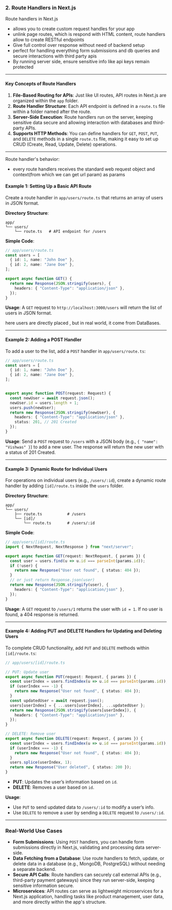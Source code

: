 

### **2. Route Handlers in Next.js**

Route handlers in Next.js 
* allows you to create custom request handles for your app
* unlink page routes, which is respond with HTML content, route handlers allow to create RESTful endpoints
* Give full control over response without need of backend setup
* perfect for handling everything form submissions and db queries and secure interactions with third party apis
* By running server side, ensure sensitive info like api keys remain protected

---

#### **Key Concepts of Route Handlers**

1. **File-Based Routing for APIs**: Just like UI routes, API routes in Next.js are organized within the `app` folder.
2. **Route Handler Structure**: Each API endpoint is defined in a `route.ts` file within a folder named after the route.
3. **Server-Side Execution**: Route handlers run on the server, keeping sensitive data secure and allowing interaction with databases and third-party APIs.
4. **Supports HTTP Methods**: You can define handlers for `GET`, `POST`, `PUT`, and `DELETE` methods in a single `route.ts` file, making it easy to set up CRUD (Create, Read, Update, Delete) operations.



---


Route handler's behavior:
* every route handlers receives the standard web request object and context(from which we can get url param) as params

#### **Example 1: Setting Up a Basic API Route**

Create a route handler in `app/users/route.ts` that returns an array of users in JSON format. 

**Directory Structure**:

```plaintext
app/
└── users/
    └── route.ts   # API endpoint for /users
```

**Simple Code**:

```typescript
// app/users/route.ts
const users = [
  { id: 1, name: "John Doe" },
  { id: 2, name: "Jane Doe" },
];

export async function GET() {
  return new Response(JSON.stringify(users), {
    headers: { "Content-Type": "application/json" },
  });
}
```

**Usage**: A `GET` request to `http://localhost:3000/users` will return the list of users in JSON format.

here users are directly placed , but in real world, it come from DataBases.

---

#### **Example 2: Adding a POST Handler**

To add a user to the list, add a `POST` handler in `app/users/route.ts`:

```typescript
// app/users/route.ts
const users = [
  { id: 1, name: "John Doe" },
  { id: 2, name: "Jane Doe" },
];


export async function POST(request: Request) {
  const newUser = await request.json();
  newUser.id = users.length + 1;
  users.push(newUser);
  return new Response(JSON.stringify(newUser), {
    headers: { "Content-Type": "application/json" },
    status: 201, // 201 Created
  });
}
```

**Usage**: Send a `POST` request to `/users` with a JSON body (e.g., `{ "name": "Vishwas" }`) to add a new user. The response will return the new user with a status of 201 Created.

---

#### **Example 3: Dynamic Route for Individual Users**

For operations on individual users (e.g., `/users/:id`), create a dynamic route handler by adding `[id]/route.ts` inside the `users` folder.

**Directory Structure**:

```plaintext
app/
└── users/
    ├── route.ts           # /users
    └── [id]/
        └── route.ts       # /users/:id
```

**Simple Code**:

```typescript
// app/users/[id]/route.ts
import { NextRequest, NextResponse } from "next/server";

export async function GET(request: NextRequest, { params }) {
  const user = users.find(u => u.id === parseInt(params.id));
  if (!user) {
    return new Response("User not found", { status: 404 });
  }
  // or just return Response.json(user)
  return new Response(JSON.stringify(user), {
    headers: { "Content-Type": "application/json" },
  });
}
```

**Usage**: A `GET` request to `/users/1` returns the user with `id = 1`. If no user is found, a 404 response is returned.

---

#### **Example 4: Adding PUT and DELETE Handlers for Updating and Deleting Users**

To complete CRUD functionality, add `PUT` and `DELETE` methods within `[id]/route.ts`:

```typescript
// app/users/[id]/route.ts

// PUT: Update user
export async function PUT(request: Request, { params }) {
  const userIndex = users.findIndex(u => u.id === parseInt(params.id));
  if (userIndex === -1) {
    return new Response("User not found", { status: 404 });
  }
  const updatedUser = await request.json();
  users[userIndex] = { ...users[userIndex], ...updatedUser };
  return new Response(JSON.stringify(users[userIndex]), {
    headers: { "Content-Type": "application/json" },
  });
}

// DELETE: Remove user
export async function DELETE(request: Request, { params }) {
  const userIndex = users.findIndex(u => u.id === parseInt(params.id));
  if (userIndex === -1) {
    return new Response("User not found", { status: 404 });
  }
  users.splice(userIndex, 1);
  return new Response("User deleted", { status: 200 });
}
```

- **PUT**: Updates the user’s information based on `id`.
- **DELETE**: Removes a user based on `id`.

**Usage**:
- Use `PUT` to send updated data to `/users/:id` to modify a user’s info.
- Use `DELETE` to remove a user by sending a `DELETE` request to `/users/:id`.

---

### **Real-World Use Cases**

- **Form Submissions**: Using `POST` handlers, you can handle form submissions directly in Next.js, validating and processing data server-side.
- **Data Fetching from a Database**: Use route handlers to fetch, update, or delete data in a database (e.g., MongoDB, PostgreSQL) without needing a separate backend.
- **Secure API Calls**: Route handlers can securely call external APIs (e.g., third-party payment gateways) since they run server-side, keeping sensitive information secure.
- **Microservices**: API routes can serve as lightweight microservices for a Next.js application, handling tasks like product management, user data, and more directly within the app's structure.

